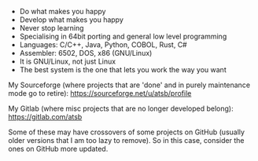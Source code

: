 - Do what makes you happy
- Develop what makes you happy
- Never stop learning
- Specialising in 64bit porting and general low level programming
- Languages: C/C++, Java, Python, COBOL, Rust, C#
- Assembler: 6502, DOS, x86 (GNU/Linux)
- It is GNU/Linux, not just Linux
- The best system is the one that lets you work the way you want

My Sourceforge (where projects that are 'done' and in purely maintenance mode go to retire): https://sourceforge.net/u/atsb/profile

My Gitlab (where misc projects that are no longer developed belong): https://gitlab.com/atsb

Some of these may have crossovers of some projects on GitHub (usually older versions that I am too lazy to remove).  So in this case, consider the ones on GitHub more updated.
